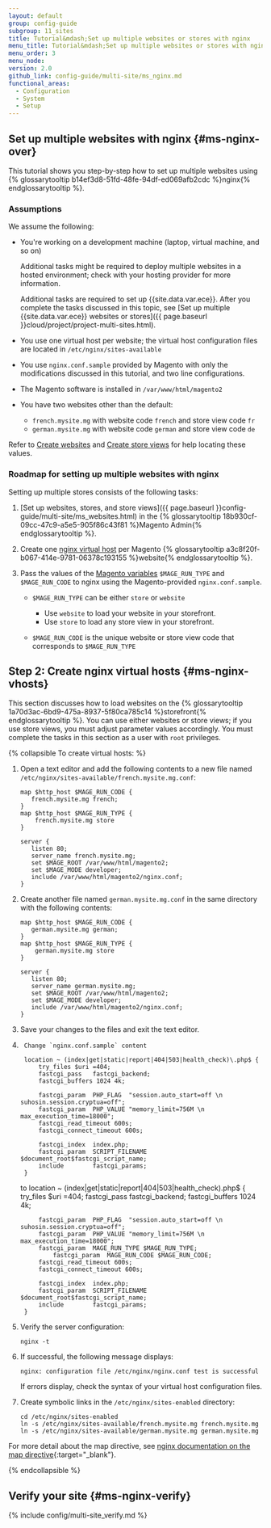 ```yaml
---
layout: default
group: config-guide
subgroup: 11_sites
title: Tutorial&mdash;Set up multiple websites or stores with nginx
menu_title: Tutorial&mdash;Set up multiple websites or stores with nginx
menu_order: 3
menu_node:
version: 2.0
github_link: config-guide/multi-site/ms_nginx.md
functional_areas:
  - Configuration
  - System
  - Setup
---
```


## Set up multiple websites with nginx {#ms-nginx-over}
This tutorial shows you step-by-step how to set up multiple websites using {% glossarytooltip b14ef3d8-51fd-48fe-94df-ed069afb2cdc %}nginx{% endglossarytooltip %}.

### Assumptions
We assume the following:

*	You're working on a development machine (laptop, virtual machine, and so on)

	Additional tasks might be required to deploy multiple websites in a hosted environment; check with your hosting provider for more information.

	Additional tasks are required to set up {{site.data.var.ece}}. After you complete the tasks discussed in this topic, see [Set up multiple {{site.data.var.ece}} websites or stores]({{ page.baseurl }}cloud/project/project-multi-sites.html).
*	You use one virtual host per website; the virtual host configuration files are located in `/etc/nginx/sites-available`
*	You use `nginx.conf.sample` provided by Magento with only the modifications discussed in this tutorial, and two line configurations.
*	The Magento software is installed in `/var/www/html/magento2`
*	You have two websites other than the default:

	*	`french.mysite.mg` with website code `french` and store view code `fr`
	*	`german.mysite.mg` with website code `german` and store view code `de`

    <div class="bs-callout bs-callout-tip" markdown="1">
Refer to [Create websites]({{page.baseurl}}config-guide/multi-site/ms_websites.html#step-2-create-websites) and [Create store views]({{page.baseurl}}config-guide/multi-site/ms_websites.html#step-4-create-store-views) for help locating these values.
    </div>

### Roadmap for setting up multiple websites with nginx
Setting up multiple stores consists of the following tasks:

1.	[Set up websites, stores, and store views]({{ page.baseurl }}config-guide/multi-site/ms_websites.html) in the {% glossarytooltip 18b930cf-09cc-47c9-a5e5-905f86c43f81 %}Magento Admin{% endglossarytooltip %}.
2.	Create one [nginx virtual host](#ms-nginx-vhosts) per Magento {% glossarytooltip a3c8f20f-b067-414e-9781-06378c193155 %}website{% endglossarytooltip %}.
3.  Pass the values of the [Magento variables]({{page.baseurl}}config-guide/multi-site/ms_over.html) `$MAGE_RUN_TYPE` and `$MAGE_RUN_CODE` to nginx using the Magento-provided `nginx.conf.sample`.

    *   `$MAGE_RUN_TYPE` can be either `store` or `website`

        *   Use `website` to load your website in your storefront.
        *   Use `store` to load any store view in your storefront.

    *   `$MAGE_RUN_CODE` is the unique website or store view code that corresponds to `$MAGE_RUN_TYPE`

## Step 2: Create nginx virtual hosts {#ms-nginx-vhosts}
This section discusses how to load websites on the {% glossarytooltip 1a70d3ac-6bd9-475a-8937-5f80ca785c14 %}storefront{% endglossarytooltip %}. You can use either websites or store views; if you use store views, you must adjust parameter values accordingly. You must complete the tasks in this section as a user with `root` privileges.

{% collapsible To create virtual hosts: %}

1.	Open a text editor and add the following contents to a new file named `/etc/nginx/sites-available/french.mysite.mg.conf`:

		map $http_host $MAGE_RUN_CODE {
           french.mysite.mg french;
		}
		map $http_host $MAGE_RUN_TYPE {
		    french.mysite.mg store
		}

		server {
           listen 80;
           server_name french.mysite.mg;
           set $MAGE_ROOT /var/www/html/magento2;
           set $MAGE_MODE developer;
           include /var/www/html/magento2/nginx.conf;
		}
3.	Create another file named `german.mysite.mg.conf` in the same directory with the following contents:

		map $http_host $MAGE_RUN_CODE {
           german.mysite.mg german;
		}
		map $http_host $MAGE_RUN_TYPE {
		    german.mysite.mg store
		}

		server {
           listen 80;
           server_name german.mysite.mg;
           set $MAGE_ROOT /var/www/html/magento2;
           set $MAGE_MODE developer;
           include /var/www/html/magento2/nginx.conf;
		}
4.	Save your changes to the files and exit the text editor.
5.      Change `nginx.conf.sample` content 
		
		location ~ (index|get|static|report|404|503|health_check)\.php$ {
		    try_files $uri =404;
		    fastcgi_pass   fastcgi_backend;
		    fastcgi_buffers 1024 4k;

		    fastcgi_param  PHP_FLAG  "session.auto_start=off \n suhosin.session.cryptua=off";
		    fastcgi_param  PHP_VALUE "memory_limit=756M \n max_execution_time=18000";
		    fastcgi_read_timeout 600s;
		    fastcgi_connect_timeout 600s;

		    fastcgi_index  index.php;
		    fastcgi_param  SCRIPT_FILENAME  $document_root$fastcgi_script_name;
		    include        fastcgi_params;
		}
	to
		location ~ (index|get|static|report|404|503|health_check)\.php$ {
		    try_files $uri =404;
		    fastcgi_pass   fastcgi_backend;
		    fastcgi_buffers 1024 4k;

		    fastcgi_param  PHP_FLAG  "session.auto_start=off \n suhosin.session.cryptua=off";
		    fastcgi_param  PHP_VALUE "memory_limit=756M \n max_execution_time=18000";
		    fastcgi_param  MAGE_RUN_TYPE $MAGE_RUN_TYPE;
    		    fastcgi_param  MAGE_RUN_CODE $MAGE_RUN_CODE;
		    fastcgi_read_timeout 600s;
		    fastcgi_connect_timeout 600s;

		    fastcgi_index  index.php;
		    fastcgi_param  SCRIPT_FILENAME  $document_root$fastcgi_script_name;
		    include        fastcgi_params;
		}
5.	Verify the server configuration:

		nginx -t
6.	If successful, the following message displays:

		nginx: configuration file /etc/nginx/nginx.conf test is successful

	If errors display, check the syntax of your virtual host configuration files.

7.	Create symbolic links in the `/etc/nginx/sites-enabled` directory:

		cd /etc/nginx/sites-enabled
		ln -s /etc/nginx/sites-available/french.mysite.mg french.mysite.mg
		ln -s /etc/nginx/sites-available/german.mysite.mg german.mysite.mg

For more detail about the map directive, see [nginx documentation on the map directive](http://nginx.org/en/docs/http/ngx_http_map_module.html#map){:target="_blank"}.


{% endcollapsible %}

## Verify your site  {#ms-nginx-verify}
{% include config/multi-site_verify.md %}

